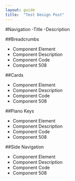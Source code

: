 ```yaml
---
layout: guide
title:  "Test Design Post"
---
```


#Navigation
-Title
-Description

##Breadcrumbs
- Component Element 
- Component Description 
- Component Code
- Component 508

##Cards
- Component Element 
- Component Description 
- Component Code
- Component 508

##Piano Keys
- Component Element 
- Component Description 
- Component Code
- Component 508

##Side Navigation
- Component Element 
- Component Description 
- Component Code
- Component 508